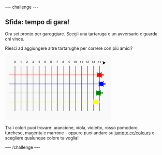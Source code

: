 \--- challenge \---

## Sfida: tempo di gara!

Ora sei pronto per gareggiare. Scegli una tartaruga e un avversario e guarda chi vince.

Riesci ad aggiungere altre tartarughe per correre con più amici?

![screenshot](images/race-more.png)

Tra i colori puoi trovare: arancione, viola, violetto, rosso pomodoro, turchese, magenta e marrone - oppure puoi andare su [jumpto.cc/colours](http://jumpto.cc/colours) e scegliere qualunque colore tu voglia!

\--- /challenge \---